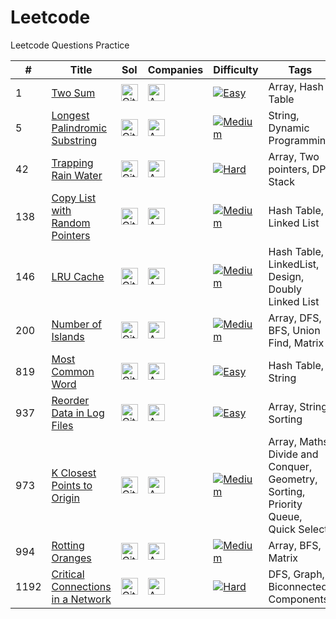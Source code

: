 # Leetcode
Leetcode Questions Practice

|#|Title|Sol|Companies|Difficulty|Tags|Accptce|Likes|
| - | - | - | - | - |  - | - | - |
|1|[Two Sum](https://leetcode.com/problems/two-sum/)|[<img src="https://edent.github.io/SuperTinyIcons/images/svg/github.svg" width="27" title="Github" />](https://github.com/yvrakesh/Leetcode/tree/main/code/0001/)|[<img src="https://edent.github.io/SuperTinyIcons/images/svg/amazon.svg" width="27" title="Amazon" />](https://github.com/yvrakesh/Leetcode/tree/main/company/Amazon)|[![Easy](https://img.shields.io/badge/-Easy-green)](Easy)|Array, Hash Table|47.3%|96.8%|
|5|[Longest Palindromic Substring](https://leetcode.com/problems/longest_palindromic_substring/)|[<img src="https://edent.github.io/SuperTinyIcons/images/svg/github.svg" width="27" title="Github" />](https://github.com/yvrakesh/Leetcode/tree/main/code/0005/)|[<img src="https://edent.github.io/SuperTinyIcons/images/svg/amazon.svg" width="27" title="Amazon" />](https://github.com/yvrakesh/Leetcode/tree/main/company/Amazon)|[![Medium](https://img.shields.io/badge/-Medium-orange)](Medium)|String, Dynamic Programming|31.0%|94.3%|
|42|[Trapping Rain Water](https://leetcode.com/problems/trapping-rain-water/)|[<img src="https://edent.github.io/SuperTinyIcons/images/svg/github.svg" width="27" title="Github" />](https://github.com/yvrakesh/Leetcode/tree/main/code/0042/)|[<img src="https://edent.github.io/SuperTinyIcons/images/svg/amazon.svg" width="27" title="Amazon" />](https://github.com/yvrakesh/Leetcode/tree/main/company/Amazon)|[![Hard](https://img.shields.io/badge/-Hard-red)](Hard)|Array, Two pointers, DP, Stack|52.6%|98.6%|
|138|[Copy List with Random Pointers](https://leetcode.com/problems/copy-list-with-random-pointer/)|[<img src="https://edent.github.io/SuperTinyIcons/images/svg/github.svg" width="27" title="Github" />](https://github.com/yvrakesh/Leetcode/tree/main/code/0138/)|[<img src="https://edent.github.io/SuperTinyIcons/images/svg/amazon.svg" width="27" title="Amazon" />](https://github.com/yvrakesh/Leetcode/tree/main/company/Amazon)|[![Medium](https://img.shields.io/badge/-Medium-orange)](Medium)|Hash Table, Linked List|43.0%|87.0%|
|146|[LRU Cache](https://leetcode.com/problems/lru-cache/)|[<img src="https://edent.github.io/SuperTinyIcons/images/svg/github.svg" width="27" title="Github" />](https://github.com/yvrakesh/Leetcode/tree/main/code/0146/)|[<img src="https://edent.github.io/SuperTinyIcons/images/svg/amazon.svg" width="27" title="Amazon" />](https://github.com/yvrakesh/Leetcode/tree/main/company/Amazon)|[![Medium](https://img.shields.io/badge/-Medium-orange)](Medium)|Hash Table, LinkedList, Design, Doubly Linked List|37.4%|96.2%|
|200|[Number of Islands](https://leetcode.com/problems/number-of-islands/)|[<img src="https://edent.github.io/SuperTinyIcons/images/svg/github.svg" width="27" title="Github" />](https://github.com/yvrakesh/Leetcode/tree/main/code/0200/)|[<img src="https://edent.github.io/SuperTinyIcons/images/svg/amazon.svg" width="27" title="Amazon" />](https://github.com/yvrakesh/Leetcode/tree/main/company/Amazon)|[![Medium](https://img.shields.io/badge/-Medium-orange)](Medium)|Array, DFS, BFS, Union Find, Matrix|50.7%|97.3%|
|819|[Most Common Word](https://leetcode.com/problems/most-common-word/)|[<img src="https://edent.github.io/SuperTinyIcons/images/svg/github.svg" width="27" title="Github" />](https://github.com/yvrakesh/Leetcode/tree/main/code/0819/)|[<img src="https://edent.github.io/SuperTinyIcons/images/svg/amazon.svg" width="27" title="Amazon" />](https://github.com/yvrakesh/Leetcode/tree/main/company/Amazon)|[![Easy](https://img.shields.io/badge/-Easy-green)](Easy)|Hash Table, String|45.4%|31.7%|
|937|[Reorder Data in Log Files](https://leetcode.com/problems/reorder-data-in-log-files/)|[<img src="https://edent.github.io/SuperTinyIcons/images/svg/github.svg" width="27" title="Github" />](https://github.com/yvrakesh/Leetcode/tree/main/code/0937/)|[<img src="https://edent.github.io/SuperTinyIcons/images/svg/amazon.svg" width="27" title="Amazon" />](https://github.com/yvrakesh/Leetcode/tree/main/company/Amazon)|[![Easy](https://img.shields.io/badge/-Easy-green)](Easy)|Array, String, Sorting|55.2%|28.0%|
|973|[K Closest Points to Origin](https://leetcode.com/problems/k-closest-points-to-origin/)|[<img src="https://edent.github.io/SuperTinyIcons/images/svg/github.svg" width="27" title="Github" />](https://github.com/yvrakesh/Leetcode/tree/main/code/0973/)|[<img src="https://edent.github.io/SuperTinyIcons/images/svg/amazon.svg" width="27" title="Amazon" />](https://github.com/yvrakesh/Leetcode/tree/main/company/Amazon)|[![Medium](https://img.shields.io/badge/-Medium-orange)](Medium)|Array, Maths, Divide and Conquer, Geometry, Sorting, Priority Queue, Quick Select|65.2%|95.4%|
|994|[Rotting Oranges](https://leetcode.com/problems/rotting-oranges/)|[<img src="https://edent.github.io/SuperTinyIcons/images/svg/github.svg" width="27" title="Github" />](https://github.com/yvrakesh/Leetcode/tree/main/code/0994/)|[<img src="https://edent.github.io/SuperTinyIcons/images/svg/amazon.svg" width="27" title="Amazon" />](https://github.com/yvrakesh/Leetcode/tree/main/company/Amazon)|[![Medium](https://img.shields.io/badge/-Medium-orange)](Medium)|Array, BFS, Matrix|50.0%|94.6%|
|1192|[Critical Connections in a Network](https://leetcode.com/problems/critical-connections-in-a-network/)|[<img src="https://edent.github.io/SuperTinyIcons/images/svg/github.svg" width="27" title="Github" />](https://github.com/yvrakesh/Leetcode/tree/main/code/1192/)|[<img src="https://edent.github.io/SuperTinyIcons/images/svg/amazon.svg" width="27" title="Amazon" />](https://github.com/yvrakesh/Leetcode/tree/main/company/Amazon)|[![Hard](https://img.shields.io/badge/-Hard-red)](Hard)|DFS, Graph, Biconnected Components|51.7%|95.6%|

